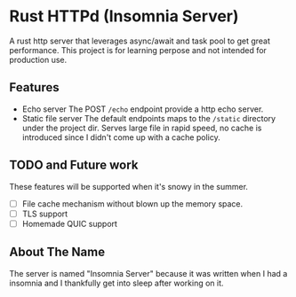 # Rust HTTPd (Insomnia Server)
A rust http server that leverages async/await and task pool to get great performance.
This project is for learning perpose and not intended for production use.

## Features
- Echo server
The POST `/echo` endpoint provide a http echo server.
- Static file server
The default endpoints maps to the `/static` directory under the project dir. Serves large file in rapid speed, no cache is introduced since I didn't come up with a cache policy.


## TODO and Future work
These features will be supported when it's snowy in the summer.
- [ ] File cache mechanism without blown up the memory space.
- [ ] TLS support
- [ ] Homemade QUIC support

## About The Name
The server is named "Insomnia Server" because it was written when I had a insomnia and I thankfully get into sleep after working on it.
